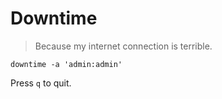 # Downtime

> Because my internet connection is terrible.

`downtime -a 'admin:admin'`

Press `q` to quit.
